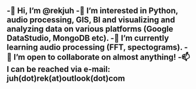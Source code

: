 -👋 Hi, I’m @rekjuh
-👀 I’m interested in Python, audio processing, GIS, BI and visualizing and analyzing data on various platforms (Google DataStudio, MongoDB etc).
-🌱 I’m currently learning audio processing (FFT, spectograms).
-💞️ I’m open to collaborate on almost anything!
-📫 I can be reached via e-mail: juh(dot)rek(at)outlook(dot)com
-
